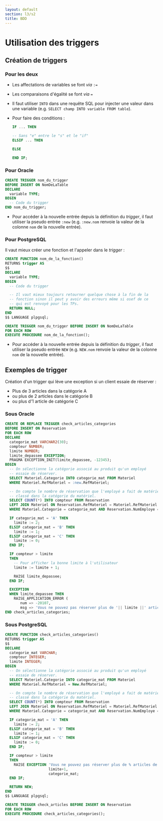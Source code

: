 ```yaml
---
layout: default
section: l3/s2
title: BDD
---
```


# Utilisation des triggers

## Création de triggers

### Pour les deux

* Les affectations de variables se font *via* `:=`
* Les comparaisons d'égalité se font *via* `=`
* Il faut utiliser `INTO` dans une requête SQL pour injecter une valeur
  dans une variable (e.g. `SELECT champ INTO variable FROM table`).
* Pour faire des conditions :

    ~~~sql
    IF ... THEN

    -- Sans "e" entre le "s" et le "if"
    ELSIF ... THEN

    ELSE

    END IF;
    ~~~

### Pour Oracle

~~~sql
CREATE TRIGGER nom_du_trigger
BEFORE INSERT ON NomDeLaTable
DECLARE
  variable TYPE;
BEGIN
  -- Code du trigger
END nom_du_trigger;
~~~

* Pour accéder à la nouvelle entrée depuis la définition du *trigger*, il faut
  utiliser la pseudo entrée `:new` (e.g. `:new.nom` renvoie la valeur de la colonne
  `nom` de la nouvelle entrée).

### Pour PostgreSQL

Il vaut mieux créer une fonction et l'appeler dans le *trigger* :

~~~sql
CREATE FUNCTION nom_de_la_fonction()
RETURNS trigger AS
$$
DECLARE
  variable TYPE;
BEGIN
  -- Code du trigger

  -- Il vaut mieux toujours retourner quelque chose à la fin de la
  -- fonction sinon il peut y avoir des erreurs même si osef de ce
  -- qui est renvoyé pour les TPs.
  RETURN NULL;
END
$$ LANGUAGE plpgsql;

CREATE TRIGGER nom_du_trigger BEFORE INSERT ON NomDeLaTable
FOR EACH ROW
EXECUTE PROCEDURE nom_de_la_fonction();
~~~

* Pour accéder à la nouvelle entrée depuis la définition du *trigger*, il faut
  utiliser la pseudo entrée `NEW` (e.g. `NEW.nom` renvoie la valeur de la colonne
  `nom` de la nouvelle entrée).

## Exemples de trigger

Création d'un trigger qui lève une exception si un client essaie de réserver :

* Plus de 3 articles dans la catégorie A
* ou plus de 2 articles dans le catégorie B
* ou plus d'1 article de catégorie C

### Sous Oracle

~~~sql
CREATE OR REPLACE TRIGGER check_articles_categories
BEFORE INSERT ON Reservation
FOR EACH ROW
DECLARE
  categorie_mat VARCHAR2(30);
  compteur NUMBER;
  limite NUMBER;
  limite_depassee EXCEPTION;
  PRAGMA EXCEPTION_INIT(limite_depassee, -12345);
BEGIN
  -- On sélectionne la catégorie associé au produit qu'un employé
  -- essaie de réserver.
  SELECT Materiel.Categorie INTO categorie_mat FROM Materiel
  WHERE Materiel.RefMateriel = :new.RefMateriel;

  -- On compte le nombre de réservation que l'employé a fait de matériel
  -- classé dans la catégorie du matériel.
  SELECT COUNT(*) INTO compteur FROM Reservation
  LEFT JOIN Materiel ON Reservation.RefMateriel = Materiel.RefMateriel
  WHERE Materiel.Categorie = categorie_mat AND Reservation.NumEmploye = :new.NumEmploye;

  IF categorie_mat = 'A' THEN
    limite := 2;
  ELSIF categorie_mat = 'B' THEN
    limite := 1;
  ELSIF categorie_mat = 'C' THEN
    limite := 0;
  END IF;

  IF compteur > limite
  THEN
    -- Pour afficher la bonne limite à l'utilisateur
    limite := limite + 1;

    RAISE limite_depassee;
  END IF;

  EXCEPTION
  WHEN limite_depassee THEN
    RAISE_APPLICATION_ERROR (
       num => -20107,
       msg => 'Vous ne pouvez pas réserver plus de '|| limite ||' articles de catégorie '|| categorie_mat ||'.');
END check_articles_categories;
~~~

### Sous PostgreSQL

~~~sql
CREATE FUNCTION check_articles_categories()
RETURNS trigger AS
$$
DECLARE
  categorie_mat VARCHAR;
  compteur INTEGER;
  limite INTEGER;
BEGIN
  -- On sélectionne la catégorie associé au produit qu'un employé
  -- essaie de réserver.
  SELECT Materiel.Categorie INTO categorie_mat FROM Materiel
  WHERE Materiel.RefMateriel = New.RefMateriel;

  -- On compte le nombre de réservation que l'employé a fait de matériel
  -- classé dans la catégorie du matériel.
  SELECT COUNT(*) INTO compteur FROM Reservation
  LEFT JOIN Materiel ON Reservation.RefMateriel = Materiel.RefMateriel
  WHERE Materiel.Categorie = categorie_mat AND Reservation.NumEmploye = NEW.NumEmploye;

  IF categorie_mat = 'A' THEN
    limite := 2;
  ELSIF categorie_mat = 'B' THEN
    limite := 1;
  ELSIF categorie_mat = 'C' THEN
    limite := 0;
  END IF;

  IF compteur > limite
  THEN
    RAISE EXCEPTION 'Vous ne pouvez pas réserver plus de % articles de catégorie %',
                    limite+1,
                    categorie_mat;
  END IF;

  RETURN NEW;
END
$$ LANGUAGE plpgsql;

CREATE TRIGGER check_articles BEFORE INSERT ON Reservation
FOR EACH ROW
EXECUTE PROCEDURE check_articles_categories();
~~~
